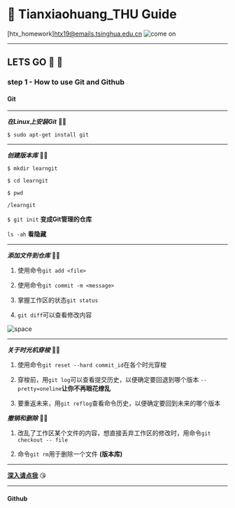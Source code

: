 #  🤞 Tianxiaohuang_THU Guide

[htx_homework]htx19@emails.tsinghua.edu.cn
![come on](https://ss0.bdstatic.com/94oJfD_bAAcT8t7mm9GUKT-xh_/timg?image&quality=100&size=b4000_4000&sec=1568273440&di=75a4373c858699d873d1e76ffaf0be46&src=http://img4.duitang.com/uploads/item/201208/14/20120814135703_viTAi.thumb.700_0.jpeg)

---------------------

## **LETS GO** 💨 💨

### step 1 - How to use Git and Github

#### Git

---

***在Linux上安装Git***  🤷‍♂️

`$ sudo apt-get install git`

---

***创建版本库*** 🤷‍♂️

`$ mkdir learngit`

`$ cd learngit`

`$ pwd`

`/learngit`

`$ git init` **变成Git管理的仓库**

`ls -ah` **看隐藏**

---

***添加文件到仓库*** 🤷‍♂️

1. 使用命令`git add <file>`

2. 使用命令`git commit -m <message>`

3. 掌握工作区的状态`git status`

4. `git diff`可以查看修改内容

![space](https://www.liaoxuefeng.com/files/attachments/919020037470528/0)

---

***关于时光机穿梭*** 🤷‍♂️ 

1. 使用命令`git reset --hard commit_id`在各个时光穿梭

2. 穿梭前，用`git log`可以查看提交历史，以便确定要回退到哪个版本   `--pretty=oneline`**让你不再眼花缭乱**

3. 要重返未来，用`git reflog`查看命令历史，以便确定要回到未来的哪个版本

***撤销和删除*** 🤷‍♂️

1. 改乱了工作区某个文件的内容，想直接丢弃工作区的修改时，用命令`git checkout -- file`

2. 命令`git rm`用于删除一个文件 **(版本库)**

-------------------------------------------

[**深入请点我**](https://www.liaoxuefeng.com/wiki/896043488029600/896954848507552) 😘

-------------------------------------------

#### Github


